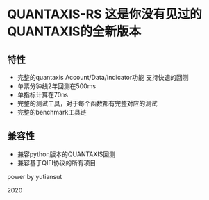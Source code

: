 # QUANTAXIS-RS 这是你没有见过的QUANTAXIS的全新版本


## 特性
- 完整的quantaxis Account/Data/Indicator功能 支持快速的回测
- 单票分钟线2年回测在500ms
- 单指标计算在70ns
- 完整的测试工具，对于每个函数都有完整对应的测试
- 完整的benchmark工具链

## 兼容性

- 兼容python版本的QUANTAXIS回测
- 兼容基于QIFI协议的所有项目


power by yutiansut

2020